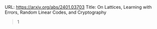 URL: https://arxiv.org/abs/2401.03703
Title: On Lattices, Learning with Errors, Random Linear Codes, and Cryptography

> 1
